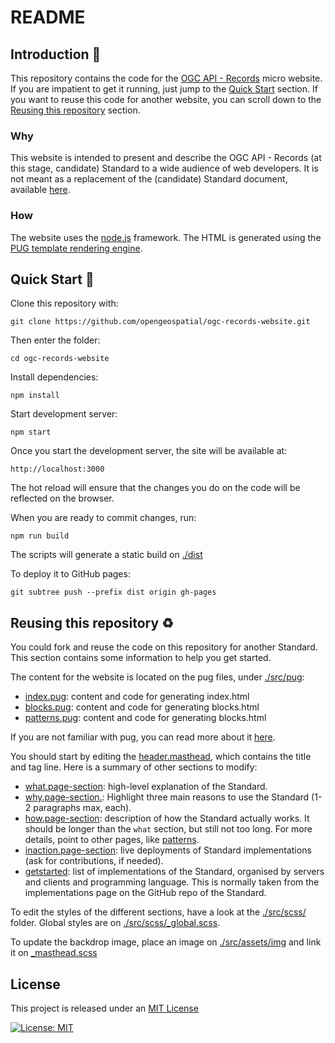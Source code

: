 # README

## Introduction :beginner:

This repository contains the code for the [OGC API - Records](https://records.developer.ogc.org/) micro website. If you are impatient to get it running, just jump to the [Quick Start](#quick-start) section. If you want to reuse this code for another website, you can scroll down to the [Reusing this repository](#reusing-this-repository) section.

### Why

This website is intended to present and describe the OGC API - Records (at this stage, candidate) Standard to a wide audience of web developers. It is not meant as a replacement of the (candidate) Standard document, available [here](https://docs.ogc.org/DRAFTS/20-004.html).

### How

The website uses the [node.js](https://nodejs.org/en) framework. The HTML is generated using the [PUG template rendering engine](https://pugjs.org/api/getting-started.html).

## Quick Start :rocket:

Clone this repository with:

`git clone https://github.com/opengeospatial/ogc-records-website.git`

Then enter the folder:

`cd ogc-records-website`

Install dependencies:

`npm install`

Start development server:

`npm start`

Once you start the development server, the site will be available at:

`http://localhost:3000`

The hot reload will ensure that the changes you do on the code will be reflected on the browser.

When you are ready to commit changes, run:

`npm run build`

The scripts will generate a static build on [./dist](./dist/)

To deploy it to GitHub pages:

`git subtree push --prefix dist origin gh-pages`

## Reusing this repository :recycle:

You could fork and reuse the code on this repository for another Standard. This section contains some information to help you get started.

The content for the website is located on the pug files, under [./src/pug](./src/pug):
* [index.pug](.src/pug/index.pug): content and code for generating index.html
* [blocks.pug](.src/pug/blocks.pug): content and code for generating blocks.html
* [patterns.pug](.src/pug/patterns.pug): content and code for generating blocks.html

If you are not familiar with pug, you can read more about it [here](https://pugjs.org/api/getting-started.html). 

You should start by editing the [header.masthead](./src/pug/index.pug#L62), which contains the title and tag line. Here is a summary of other sections to modify:
* [what.page-section](./src/pug/index.pug#L71): high-level explanation of the Standard.
* [why.page-section.](./src/pug/index.pug#L90): Highlight three main reasons to use the Standard (1-2 paragraphs max, each).
* [how.page-section](./src/pug/index.pug#L127): description of how the Standard actually works. It should be longer than the `what` section, but still not too long. For more details, point to other pages, like [patterns](./src/pug/patterns.pug).
* [inaction.page-section](./src/pug/index.pug#L175): live deployments of Standard implementations (ask for contributions, if needed). 
* [getstarted](./src/pug/index.pug#L239): list of implementations of the Standard, organised by servers and clients and programming language. This is normally taken from the implementations page on the GitHub repo of the Standard.

To edit the styles of the different sections, have a look at the [./src/scss/](./src/scss/) folder. Global styles are on [./src/scss/_global.scss](./src/scss/_global.scss).

To update the backdrop image, place an image on [./src/assets/img](./src/assets/img) and link it on [_masthead.scss](./src/scss/sections/_masthead.scss#L10)

## License

This project is released under an [MIT License](./LICENSE)

[![License: MIT](https://img.shields.io/badge/License-MIT-yellow.svg)](https://opensource.org/licenses/MIT)